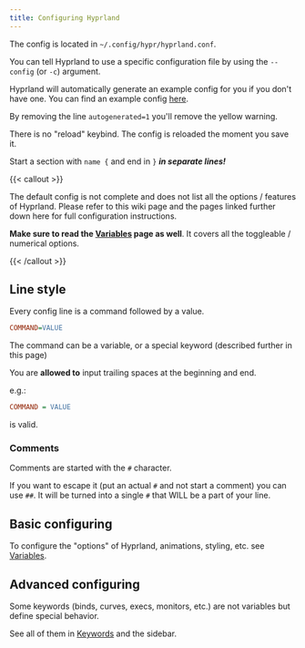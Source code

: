 ```yaml
---
title: Configuring Hyprland
---
```


The config is located in `~/.config/hypr/hyprland.conf`.

You can tell Hyprland to use a specific configuration file by using the
`--config` (or `-c`) argument.

Hyprland will automatically generate an example config for you if you don't have
one. You can find an example config
[here](https://github.com/hyprwm/Hyprland/blob/main/example/hyprland.conf).

By removing the line `autogenerated=1` you'll remove the yellow warning.

There is no "reload" keybind. The config is reloaded the moment you save it.

Start a section with `name {` and end in `}` **_in separate lines!_**

{{< callout >}}

The default config is not complete and does not list all the options / features
of Hyprland. Please refer to this wiki page and the pages linked further down
here for full configuration instructions.

**Make sure to read the [Variables](../Variables) page as well**. It covers all
the toggleable / numerical options.

{{< /callout >}}

## Line style

Every config line is a command followed by a value.

```ini
COMMAND=VALUE
```

The command can be a variable, or a special keyword (described further in this
page)

You are **allowed to** input trailing spaces at the beginning and end.

e.g.:

```ini
COMMAND = VALUE
```

is valid.

### Comments

Comments are started with the `#` character.

If you want to escape it (put an actual `#` and not start a comment) you can use
`##`. It will be turned into a single `#` that WILL be a part of your line.

## Basic configuring

To configure the "options" of Hyprland, animations, styling, etc. see
[Variables](../Variables).

## Advanced configuring

Some keywords (binds, curves, execs, monitors, etc.) are not variables but
define special behavior.

See all of them in [Keywords](../Keywords) and the sidebar.
